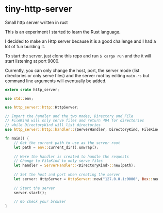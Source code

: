 # tiny-http-server
Small http server written in rust

This is an experiment I started to learn the Rust language.

I decided to make an Http server because it is a good challenge and I had a lot of fun building it.

To start the server, just clone this repo and run `$ cargo run` and the it will start listening at port 9000.

Currently, you can only change the host, port, the server mode (list directories or only serve files)
and the server root by editing `main.rs` but command line arguments will eventually be added.

```rust
extern crate http_server;

use std::env;

use http_server::http::HttpServer;

// Import the handler and the two modes, Directory and File
// FileKind will only serve files and return 404 for directories
// while DirectoryKind will list directories
use http_server::http::handler::{ServerHandler, DirectoryKind, FileKind};

fn main() {
    // Get the current path to use as the server root
    let path = env::current_dir().unwrap();
    
    // Here the handler is created to handle the requests
    // Change to FileKind to only serve files
    let handler = ServerHandler::<DirectoryKind>::new(path);
    
    // Set the host and port when creating the server
    let server: HttpServer = HttpServer::new("127.0.0.1:9000", Box::new(handler));
    
    // Start the server
    server.start();
    
    // Go check your browser
}
```

